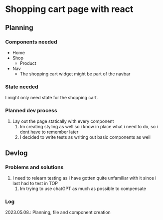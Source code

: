 # Shopping cart page with react
## Planning
### Components needed
- Home
- Shop
  - Product
- Nav
  - The shopping cart widget might be part of the navbar

### State needed
I might only need state for the shopping cart.

### Planned dev process
1. Lay out the page statically with every component
   1. Im creating styling as well so i know in place what i need to do, so i dont have to remember later
   2. I decided to write tests as writing out basic components as well


## Devlog
### Problems and solutions 
1. I need to relearn testing as i have gotten quite unfamiliar with it since i last had to test in TOP
   1. Im trying to use chatGPT as much as possible to compensate

### Log
2023.05.08.: Planning, file and component creation